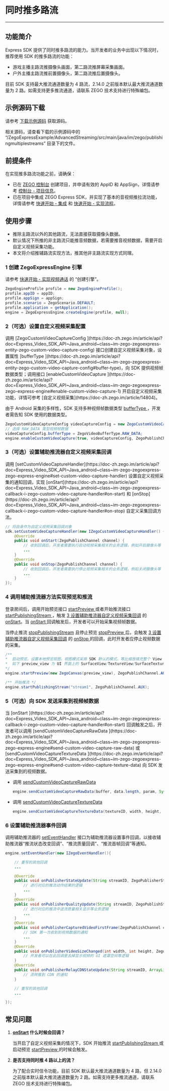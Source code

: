 # 同时推多路流

- - -

## 功能简介

Express SDK 提供了同时推多路流的能力。当开发者的业务中出现以下情况时，推荐使用 SDK 的推多路流的功能：

- 游戏主播主路流推摄像头画面，第二路流推屏幕采集画面。
- 户外主播主路流推前置摄像头，第二路流推后置摄像头。

<Note title="说明">

目前 SDK 支持最大推流通道数量为 4 路流，2.14.0 之前版本默认最大推流通道数量为 2 路。如需支持更多推流通道，请联系 ZEGO 技术支持进行特殊编包。
</Note>

## 示例源码下载

请参考 [下载示例源码](https://doc-zh.zego.im/article/13396) 获取源码。

相关源码，请查看下载的示例源码中的 “/ZegoExpressExample/AdvancedStreaming/src/main/java/im/zego/publishingmultiplestreams” 目录下的文件。


## 前提条件

在实现推多路流功能之前，请确保：

- 已在 [ZEGO 控制台](https://console.zego.im) 创建项目，并申请有效的 AppID 和 AppSign，详情请参考 [控制台 - 项目信息](/console/project-info)。
- 已在项目中集成 ZEGO Express SDK，并实现了基本的音视频推拉流功能，详情请参考 [快速开始 - 集成](https://doc-zh.zego.im/article/13394) 和 [快速开始 - 实现流程](https://doc-zh.zego.im/article/13395)。




## 使用步骤

<Warning title="注意">


- 推除主路流以外的其他路流，无法直接获取摄像头数据。
- 默认情况下所推的非主路流只能推音频数据，若需要推音视频数据，需要开启自定义视频采集功能。
- 本文将介绍推辅路流实现方法，推其他非主路流实现方式同理。
</Warning>

### 1 创建 ZegoExpressEngine 引擎

请参考 [快速开始 - 实现视频通话](https://doc-zh.zego.im/article/13395#创建引擎) 的 “创建引擎”。

```java
ZegoEngineProfile profile = new ZegoEngineProfile();
profile.appID = appID;
profile.appSign = appSign;
profile.scenario = ZegoScenario.DEFAULT;
profile.application = getApplication();
engine = ZegoExpressEngine.createEngine(profile, null);
```

### 2（可选）设置自定义视频采集配置

<Accordion title="自定义视频采集配置设置" defaultOpen="false">
调用 [ZegoCustomVideoCaptureConfig ](https://doc-zh.zego.im/article/api?doc=Express_Video_SDK_API~Java_android~class~im-zego-zegoexpress-entity-zego-custom-video-capture-config) 接口创建自定义视频采集对象，设置属性 [bufferType ](https://doc-zh.zego.im/article/api?doc=Express_Video_SDK_API~Java_android~class~im-zego-zegoexpress-entity-zego-custom-video-capture-config#buffer-type)，向 SDK 提供视频帧数据类型；调用接口 [enableCustomVideoCapture ](https://doc-zh.zego.im/article/api?doc=Express_Video_SDK_API~Java_android~class~im-zego-zegoexpress-zego-express-engine#enable-custom-video-capture-1) 开启自定义视频采集功能，详情可参考 [自定义视频采集](https://doc-zh.zego.im/article/14804)。

<Note title="说明">



由于 Android 采集的多样性，SDK 支持多种视频帧数据类型 [bufferType ](https://doc-zh.zego.im/article/api?doc=Express_Video_SDK_API~Java_android~class~im-zego-zegoexpress-entity-zego-custom-video-capture-config#buffer-type)，开发者需告知 SDK 使用的数据类型。
</Note>



```java
ZegoCustomVideoCaptureConfig videoCaptureConfig = new ZegoCustomVideoCaptureConfig();
// 选择 RAW_DATA 类型视频帧数据
videoCaptureConfig.bufferType = ZegoVideoBufferType.RAW_DATA;
engine.enableCustomVideoCapture(true, videoCaptureConfig, ZegoPublishChannel.AUX);
```
</Accordion>


### 3（可选）设置辅助推流器自定义视频采集回调

<Accordion title="辅助推流器自定义视频采集回调设置" defaultOpen="false">
调用 [setCustomVideoCaptureHandler](https://doc-zh.zego.im/article/api?doc=Express_Video_SDK_API~Java_android~class~im-zego-zegoexpress-zego-express-engine#set-custom-video-capture-handler) 设置自定义视频采集的通知回调，实现 [onStart](https://doc-zh.zego.im/article/api?doc=Express_Video_SDK_API~Java_android~class~im-zego-zegoexpress-callback-i-zego-custom-video-capture-handler#on-start) 和 [onStop](https://doc-zh.zego.im/article/api?doc=Express_Video_SDK_API~Java_android~class~im-zego-zegoexpress-callback-i-zego-custom-video-capture-handler#on-stop) 自定义采集回调方法。

```java
// 将自身作为自定义视频采集回调对象
sdk.setCustomVideoCaptureHandler(new IZegoCustomVideoCaptureHandler() {
    @Override
    public void onStart(ZegoPublishChannel channel) {
        // 收到回调后，开发者需要执行启动视频采集相关的业务逻辑，例如开启摄像头等
        ...
    }
    @Override
    public void onStop(ZegoPublishChannel channel) {
        // 收到回调后，开发者需要执行停止视频采集相关的业务逻辑，例如关闭摄像头等
        ...
    }
});
```
</Accordion>


### 4 调用辅助推流器方法实现预览和推流

登录房间后，调用开始预览接口 [startPreview ](https://doc-zh.zego.im/article/api?doc=Express_Video_SDK_API~Java_android~class~im-zego-zegoexpress-zego-express-engine#start-preview) 或者开始推流接口 [startPublishingStream ](https://doc-zh.zego.im/article/api?doc=Express_Video_SDK_API~Java_android~class~im-zego-zegoexpress-zego-express-engine#start-publishing-stream)，触发 [3 设置辅助推流器自定义视频采集回调](#3可选设置辅助推流器自定义视频采集回调) 的 [onStart](https://doc-zh.zego.im/article/api?doc=Express_Video_SDK_API~Java~class~im-zego-zegoexpress-callback-i-zego-custom-video-capture-handler#on-start)。当 [onStart ](https://doc-zh.zego.im/article/api?doc=Express_Video_SDK_API~Java_android~class~im-zego-zegoexpress-callback-i-zego-custom-video-capture-handler#on-start) 回调触发后，开发者可以开始采集视频帧数据。


当停止推流 [stopPublishingStream](https://doc-zh.zego.im/article/api?doc=Express_Video_SDK_API~Java_android~class~im-zego-zegoexpress-zego-express-engine#stop-publishing-stream) 且停止预览 [stopPreview ](https://doc-zh.zego.im/article/api?doc=Express_Video_SDK_API~Java~class~im-zego-zegoexpress-zego-express-engine#stop-preview) 后，会触发 [3 设置辅助推流器自定义视频采集回调](#3可选设置辅助推流器自定义视频采集回调) 的 [onStop ](https://doc-zh.zego.im/article/api?doc=Express_Video_SDK_API~Java_android~class~im-zego-zegoexpress-callback-i-zego-custom-video-capture-handler#on-stop) 的回调，此时开发者应停止视频数据的采集。

```java
/**
*  启动预览，设置本地预览视图，视图模式采用 SDK 默认的模式，等比缩放填充整个 View
*  如下 preview_view 为 UI 界面上的 SurfaceView/TextureView/SurfaceTexture 对象
*/
engine.startPreview(new ZegoCanvas(preview_view), ZegoPublishChannel.AUX);

/** 开始推流 */
engine.startPublishingStream("stream1", ZegoPublishChannel.AUX);
```

### 5（可选）向 SDK 发送采集到视频帧数据


<Accordion title="向 SDK 发送采集到视频帧数据" defaultOpen="false">
当 [onStart ](https://doc-zh.zego.im/article/api?doc=Express_Video_SDK_API~Java_android~class~im-zego-zegoexpress-callback-i-zego-custom-video-capture-handler#on-start) 回调触发之后，开发者可以调用 [sendCustomVideoCaptureRawData ](https://doc-zh.zego.im/article/api?doc=Express_Video_SDK_API~Java_android~class~im-zego-zegoexpress-zego-express-engine#send-custom-video-capture-raw-data) 或 [sendCustomVideoCaptureTextureData ](https://doc-zh.zego.im/article/api?doc=Express_Video_SDK_API~Java_android~class~im-zego-zegoexpress-zego-express-engine#send-custom-video-capture-texture-data) 向 SDK 发送采集到的视频数据。

- 调用 [sendCustomVideoCaptureRawData ](https://doc-zh.zego.im/article/api?doc=Express_Video_SDK_API~Java_android~class~im-zego-zegoexpress-zego-express-engine#send-custom-video-capture-raw-data)

    ```java
    engine.sendCustomVideoCaptureRawData(buffer, data.length, param, System.currentTimeMillis(), ZegoPublishChannel.AUX);
    ```

- 调用 [sendCustomVideoCaptureTextureData ](https://doc-zh.zego.im/article/api?doc=Express_Video_SDK_API~Java_android~class~im-zego-zegoexpress-zego-express-engine#send-custom-video-capture-texture-data)

    ```java
    engine.sendCustomVideoCaptureTextureData(textureID, width, height, System.currentTimeMillis(), egoPublishChannel.AUX);
    ```
</Accordion>


### 6 设置辅助推流器事件回调

调用辅助推流器的 [setEventHandler](https://doc-zh.zego.im/article/api?doc=Express_Video_SDK_API~Java_android~class~im-zego-zegoexpress-zego-express-engine#set-event-handler) 接口为辅助推流器设置事件回调，以接收辅助推流器“推流状态改变回调”、“推流质量回调”、“推流首帧回调”等通知。

```java
engine.setEventHandler(new IZegoEventHandler(){

    // 重写的其他回调
    ...

    @Override
    public void onPublisherStateUpdate(String streamID, ZegoPublisherState state, int errorCode, JSONObject extendedData){
        // 进行对应的推流动作结果的逻辑
        ...
    }
    @Override
    public void onPublisherQualityUpdate(String streamID, ZegoPublishStreamQuality quality){
        // 进行对应的推流中途流质量相关显示等业务逻辑
        ...
    }
    @Override
    public void onPublisherCapturedVideoFirstFrame(ZegoPublishChannel channel){
        // SDK 第一次收到到视频数据的通知
        ...
    }
    @Override
    public void onPublisherVideoSizeChanged(int width, int height, ZegoPublishChannel channel){
        // 开发者可以在此回调里去掉显示视频的 UI 遮罩空间等逻辑
    }
    @Override
    public void onPublisherRelayCDNStateUpdate(String streamID, ArrayList<ZegoStreamRelayCDNInfo> infoList){
        // 流转推到 CDN 的通知
    }

    // 重写的其他回调
    ...

});

```


## 常见问题

1. **[onStart](https://doc-zh.zego.im/article/api?doc=Express_Video_SDK_API~Java_android~class~im-zego-zegoexpress-callback-i-zego-custom-video-capture-handler#on-start) 什么时候会回调？**

    当开启了自定义视频采集的情况下，SDK 开始推流 [startPublishingStream ](https://doc-zh.zego.im/article/api?doc=Express_Video_SDK_API~Java_android~class~im-zego-zegoexpress-zego-express-engine#start-publishing-stream) 或启动预览 [startPreview ](https://doc-zh.zego.im/article/api?doc=Express_Video_SDK_API~Java_android~class~im-zego-zegoexpress-zego-express-engine#start-preview) 的时候会触发。

2. **是否支持同时推 4 路以上的流？**

    为了配合实时信令功能，目前 SDK 默认最大推流通道数量为 4 路，但 2.14.0 之前版本默认最大推流通道数量为 2 路。如需支持更多推流通道，请联系 ZEGO 技术支持进行特殊编包。

<Content />

